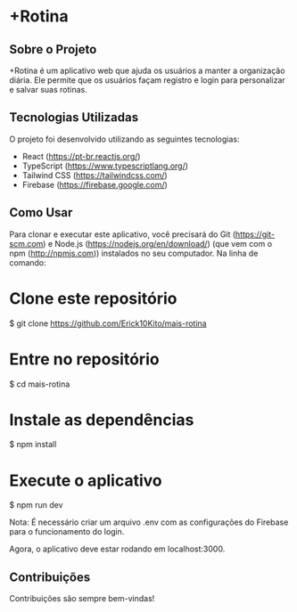 # +Rotina

## Sobre o Projeto

+Rotina é um aplicativo web que ajuda os usuários a manter a organização diária. Ele permite que os usuários façam registro e login para personalizar e salvar suas rotinas.

## Tecnologias Utilizadas

O projeto foi desenvolvido utilizando as seguintes tecnologias:

- React (https://pt-br.reactjs.org/)
- TypeScript (https://www.typescriptlang.org/)
- Tailwind CSS (https://tailwindcss.com/)
- Firebase (https://firebase.google.com/)

## Como Usar

Para clonar e executar este aplicativo, você precisará do Git (https://git-scm.com) e Node.js (https://nodejs.org/en/download/) (que vem com o npm (http://npmjs.com)) instalados no seu computador. Na linha de comando:

# Clone este repositório
$ git clone https://github.com/Erick10Kito/mais-rotina

# Entre no repositório
$ cd mais-rotina

# Instale as dependências
$ npm install

# Execute o aplicativo
$ npm run dev

Nota: É necessário criar um arquivo .env com as configurações do Firebase para o funcionamento do login.

Agora, o aplicativo deve estar rodando em localhost:3000.

## Contribuições

Contribuições são sempre bem-vindas!

